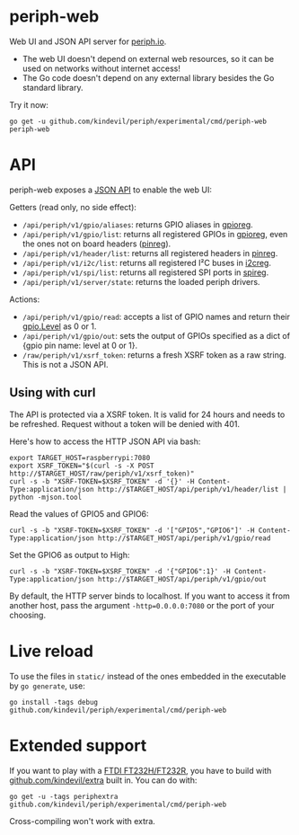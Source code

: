 # periph-web

Web UI and JSON API server for [periph.io](https://periph.io).

- The web UI doesn't depend on external web resources, so it can be used on
  networks without internet access!
- The Go code doesn't depend on any external library besides the Go standard
  library.

Try it now:

```
go get -u github.com/kindevil/periph/experimental/cmd/periph-web
periph-web
```


# API

periph-web exposes a [JSON API](jsonapi.go) to enable the web UI:

Getters (read only, no side effect):

- `/api/periph/v1/gpio/aliases`: returns GPIO aliases in
  [gpioreg](https://github.com/kindevil/periph/conn/gpio/gpioreg).
- `/api/periph/v1/gpio/list`: returns all registered GPIOs in
  [gpioreg](https://github.com/kindevil/periph/conn/gpio/gpioreg), even the ones not on
  board headers ([pinreg](https://github.com/kindevil/periph/conn/pin/pinreg)).
- `/api/periph/v1/header/list`: returns all registered headers in
  [pinreg](https://github.com/kindevil/periph/conn/pin/pinreg).
- `/api/periph/v1/i2c/list`: returns all registered I²C buses in
  [i2creg](https://github.com/kindevil/periph/conn/i2c/i2creg).
- `/api/periph/v1/spi/list`: returns all registered SPI ports in
  [spireg](https://github.com/kindevil/periph/conn/spi/spireg).
- `/api/periph/v1/server/state`: returns the loaded periph drivers.

Actions:

- `/api/periph/v1/gpio/read`: accepts a list of GPIO names and return their
  [gpio.Level](https://github.com/kindevil/periph/conn/gpio) as 0 or 1.
- `/api/periph/v1/gpio/out`: sets the output of GPIOs specified as a dict of
  {gpio pin name: level at 0 or 1}.
- `/raw/periph/v1/xsrf_token`: returns a fresh XSRF token as a raw string. This
  is not a JSON API.


## Using with curl

The API is protected via a XSRF token. It is valid for 24 hours and needs
to be refreshed. Request without a token will be denied with 401.

Here's how to access the HTTP JSON API via bash:

```
export TARGET_HOST=raspberrypi:7080
export XSRF_TOKEN="$(curl -s -X POST http://$TARGET_HOST/raw/periph/v1/xsrf_token)"
curl -s -b "XSRF-TOKEN=$XSRF_TOKEN" -d '{}' -H Content-Type:application/json http://$TARGET_HOST/api/periph/v1/header/list | python -mjson.tool
```

Read the values of GPIO5 and GPIO6:

```
curl -s -b "XSRF-TOKEN=$XSRF_TOKEN" -d '["GPIO5","GPIO6"]' -H Content-Type:application/json http://$TARGET_HOST/api/periph/v1/gpio/read
```

Set the GPIO6 as output to High:

```
curl -s -b "XSRF-TOKEN=$XSRF_TOKEN" -d '{"GPIO6":1}' -H Content-Type:application/json http://$TARGET_HOST/api/periph/v1/gpio/out
```


By default, the HTTP server binds to localhost. If you want to access it from
another host, pass the argument `-http=0.0.0.0:7080` or the port of your
choosing.


# Live reload

To use the files in `static/` instead of the ones embedded in the executable by
`go generate`, use:

```
go install -tags debug github.com/kindevil/periph/experimental/cmd/periph-web
```


# Extended support

If you want to play with a [FTDI FT232H/FT232R](https://periph.io/device/ftdi/),
you have to build with [github.com/kindevil/extra](https://github.com/kindevil/extra) built in.
You can do with:

```
go get -u -tags periphextra github.com/kindevil/periph/experimental/cmd/periph-web
```

Cross-compiling won't work with extra.
